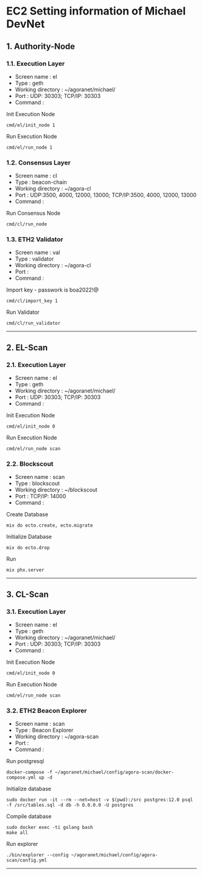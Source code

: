 # EC2 Setting information of Michael DevNet

## 1. Authority-Node

### 1.1. Execution Layer
- Screen name : el
- Type : geth
- Working directory : ~/agoranet/michael/
- Port : UDP: 30303;  TCP/IP: 30303
- Command :  


Init Execution Node
```shell
cmd/el/init_node 1
```

Run Execution Node
```shell
cmd/el/run_node 1
```

### 1.2. Consensus Layer
- Screen name : cl
- Type : beacon-chain
- Working directory : ~/agora-cl
- Port : UDP:3500, 4000, 12000, 13000; TCP/IP:3500, 4000, 12000, 13000
- Command :

Run Consensus Node
```shell
cmd/cl/run_node
```

### 1.3. ETH2 Validator
- Screen name : val
- Type : validator
- Working directory : ~/agora-cl
- Port :
- Command :

Import key - passwork is boa2022!@
```shell
cmd/cl/import_key 1
```

Run Validator
```shell
cmd/cl/run_validator
```


*****

## 2. EL-Scan
### 2.1. Execution Layer
- Screen name : el
- Type : geth
- Working directory : ~/agoranet/michael/
- Port : UDP: 30303;  TCP/IP: 30303
- Command :

Init Execution Node
```shell
cmd/el/init_node 0
```

Run Execution Node
```shell
cmd/el/run_node scan
```

### 2.2. Blockscout
- Screen name : scan
- Type : blockscout
- Working directory : ~/blockscout
- Port : TCP/IP: 14000
- Command :
  
Create Database
```shell
mix do ecto.create, ecto.migrate
```

Initialize Database
```shell
mix do ecto.drop
```

Run
```shell
mix phx.server
```

*****

## 3. CL-Scan
### 3.1. Execution Layer
- Screen name : el
- Type : geth
- Working directory : ~/agoranet/michael/
- Port : UDP: 30303;  TCP/IP: 30303
- Command :

Init Execution Node
```shell
cmd/el/init_node 0
```

Run Execution Node
```shell
cmd/el/run_node scan
```

### 3.2. ETH2 Beacon Explorer
- Screen name : scan
- Type : Beacon Explorer
- Working directory : ~/agora-scan
- Port :
- Command :

Run postgresql
```shell
docker-compose -f ~/agoranet/michael/config/agora-scan/docker-compose.yml up -d
```

Initialize database
```shell
sudo docker run -it --rm --net=host -v $(pwd):/src postgres:12.0 psql -f /src/tables.sql -d db -h 0.0.0.0 -U postgres
```

Compile database
```shell
sudo docker exec -ti golang bash
make all
```

Run explorer
```shell
./bin/explorer --config ~/agoranet/michael/config/agora-scan/config.yml
```

*****
